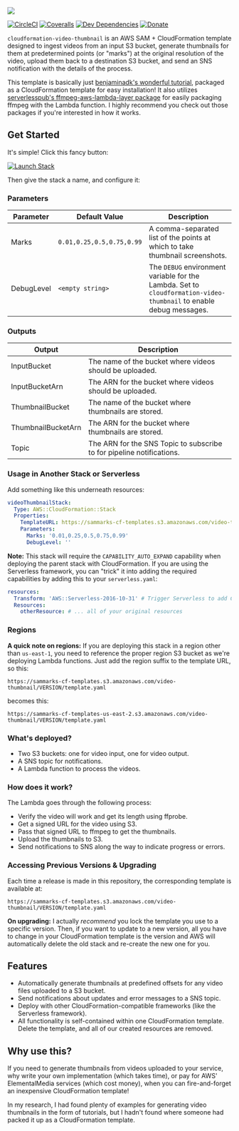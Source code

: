 ![][header-image]

[![CircleCI](https://img.shields.io/circleci/build/github/sammarks/cloudformation-video-thumbnail/master)](https://circleci.com/gh/sammarks/cloudformation-video-thumbnail)
[![Coveralls](https://img.shields.io/coveralls/sammarks/cloudformation-video-thumbnail.svg)](https://coveralls.io/github/sammarks/cloudformation-video-thumbnail)
[![Dev Dependencies](https://david-dm.org/sammarks/cloudformation-video-thumbnail/dev-status.svg)](https://david-dm.org/sammarks/cloudformation-video-thumbnail?type=dev)
[![Donate](https://img.shields.io/badge/donate-paypal-blue.svg)](https://paypal.me/sammarks15)

`cloudformation-video-thumbnail` is an AWS SAM + CloudFormation template designed to ingest videos
from an input S3 bucket, generate thumbnails for them at predetermined points (or "marks") at the
original resolution of the video, upload them back to a destination S3 bucket, and send an SNS
notification with the details of the process.

This template is basically just [benjaminadk's wonderful tutorial,](https://dev.to/benjaminadk/how-do-i-create-thumbnails-when-i-upload-a-video-aws-lambda-7l4) packaged as a CloudFormation template
for easy installation! It also utilizes [serverlesspub's ffmpeg-aws-lambda-layer package](https://github.com/serverlesspub/ffmpeg-aws-lambda-layer) for easily packaging ffmpeg with the Lambda function.
I highly recommend you check out those packages if you're interested in how it works.

## Get Started

It's simple! Click this fancy button:

[![Launch Stack](https://s3.amazonaws.com/cloudformation-examples/cloudformation-launch-stack.png)](https://console.aws.amazon.com/cloudformation/home?region=us-east-1#/stacks/new?stackName=github-sheets-sync&templateURL=https://sammarks-cf-templates.s3.amazonaws.com/video-thumbnail/template.yaml)

Then give the stack a name, and configure it:

### Parameters

| Parameter | Default Value | Description |
| --- | --- | --- |
| Marks | `0.01,0.25,0.5,0.75,0.99` | A comma-separated list of the points at which to take thumbnail screenshots. |
| DebugLevel | `<empty string>` | The `DEBUG` environment variable for the Lambda. Set to `cloudformation-video-thumbnail` to enable debug messages. |

### Outputs

| Output | Description |
| --- | --- |
| InputBucket | The name of the bucket where videos should be uploaded. |
| InputBucketArn | The ARN for the bucket where videos should be uploaded. |
| ThumbnailBucket | The name of the bucket where thumbnails are stored. |
| ThumbnailBucketArn | The ARN for the bucket where thumbnails are stored. |
| Topic | The ARN for the SNS Topic to subscribe to for pipeline notifications. |

### Usage in Another Stack or Serverless

Add something like this underneath resources:

```yaml
videoThumbnailStack:
  Type: AWS::CloudFormation::Stack
  Properties:
    TemplateURL: https://sammarks-cf-templates.s3.amazonaws.com/video-thumbnail/VERSION/template.yaml
    Parameters:
      Marks: '0.01,0.25,0.5,0.75,0.99'
      DebugLevel: ''
```

**Note:** This stack will require the `CAPABILITY_AUTO_EXPAND` capability when deploying
the parent stack with CloudFormation. If you are using the Serverless framework, you can
"trick" it into adding the required capabilities by adding this to your `serverless.yaml`:

```yaml
resources:
  Transform: 'AWS::Serverless-2016-10-31' # Trigger Serverless to add CAPABILITY_AUTO_EXPAND
  Resources:
    otherResource: # ... all of your original resources
```

### Regions

**A quick note on regions:** If you are deploying this stack in a region other than `us-east-1`,
you need to reference the proper region S3 bucket as we're deploying Lambda functions. Just
add the region suffix to the template URL, so this:

```
https://sammarks-cf-templates.s3.amazonaws.com/video-thumbnail/VERSION/template.yaml
```

becomes this:

```
https://sammarks-cf-templates-us-east-2.s3.amazonaws.com/video-thumbnail/VERSION/template.yaml
```

### What's deployed?

- Two S3 buckets: one for video input, one for video output.
- A SNS topic for notifications.
- A Lambda function to process the videos.

### How does it work?

The Lambda goes through the following process:

- Verify the video will work and get its length using ffprobe.
- Get a signed URL for the video using S3.
- Pass that signed URL to ffmpeg to get the thumbnails.
- Upload the thumbnails to S3.
- Send notifications to SNS along the way to indicate progress or errors.

### Accessing Previous Versions & Upgrading

Each time a release is made in this repository, the corresponding template is available at:

```
https://sammarks-cf-templates.s3.amazonaws.com/video-thumbnail/VERSION/template.yaml
```

**On upgrading:** I actually _recommend_ you lock the template you use to a specific version. Then, if you want to update to a new version, all you have to change in your CloudFormation template is the version and AWS will automatically delete the old stack and re-create the new one for you.

## Features

- Automatically generate thumbnails at predefined offsets for any video files uploaded to a S3 bucket.
- Send notifications about updates and error messages to a SNS topic.
- Deploy with other CloudFormation-compatible frameworks (like the Serverless framework).
- All functionality is self-contained within one CloudFormation template. Delete the template, and all of our created resources are removed.

## Why use this?

If you need to generate thumbnails from videos uploaded to your service, why write your own
implementation (which takes time), or pay for AWS' ElementalMedia services (which cost money),
when you can fire-and-forget an inexpensive CloudFormation template!

In my research, I had found plenty of examples for generating video thumbnails in the form of
tutorials, but I hadn't found where someone had packed it up as a CloudFormation template.

[header-image]: https://raw.githubusercontent.com/sammarks/art/master/cloudformation-video-thumbnail/header.jpg
